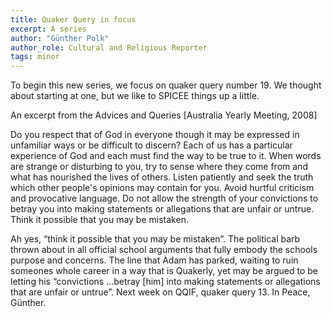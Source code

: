 ```yaml
---
title: Quaker Query in focus
excerpt: A series
author: "Günther Polk"
author_role: Cultural and Religious Reporter
tags: minor
---
```


To begin this new series, we focus on quaker query number 19. We thought about
starting at one, but we like to SPICEE things up a little. 

An excerpt from the Advices and Queries [Australia Yearly Meeting, 2008]

Do you respect that of God in everyone though it may be expressed in unfamiliar
ways or be difficult to discern? Each of us has a particular experience of God
and each must find the way to be true to it. When words are strange or
disturbing to you, try to sense where they come from and what has nourished the
lives of others. Listen patiently and seek the truth which other people's
opinions may contain for you. Avoid hurtful criticism and provocative language.
Do not allow the strength of your convictions to betray you into making
statements or allegations that are unfair or untrue. Think it possible that you
may be mistaken.

Ah yes, “think it possible that you may be mistaken”. The political barb thrown
about in all official school arguments that fully embody the schools purpose and
concerns. The line that Adam has parked, waiting to ruin someones whole career
in a way that is Quakerly, yet may be argued to be letting his “convictions
…betray [him] into making statements or allegations that are unfair or untrue”.
Next week on QQIF, quaker query 13. In Peace, Günther.
